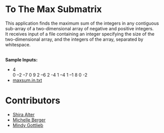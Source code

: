 # To The Max Submatrix

This application finds the maximum sum of the integers
 in any contiguous sub-array of a two-dimensional array
 of negative and positive integers.<br />
 It receives input of a file containing an integer 
 specifying the size of the two-dimensional array, 
 and the integers of the array, separated by whitespace.<br />
 <br />
 
__Sample Inputs:__<br />
* 4<br />
0 –2 –7 0 9 2 –6 2 -4 1 –4 1 –1 8 0 -2
* [maxsum.in.txt](maxsum.in.txt)

# Contributors

* [Shira Alter](https://github.com/shiraalter/To-The-Max-Submatrix)
* [Michelle Berger](https://github.com/bergerm613/To-The-Max-Submatrix)
* [Mindy Gottlieb](https://github.com/Mindy712/To-The-Max-Submatrix)
